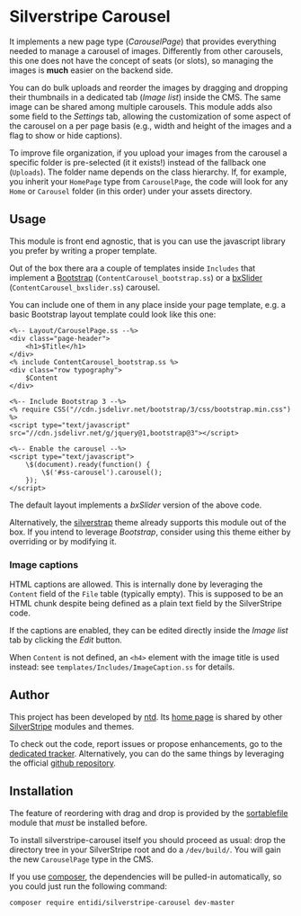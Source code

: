 Silverstripe Carousel
=====================

It implements a new page type (_CarouselPage_) that provides everything
needed to manage a carousel of images. Differently from other carousels,
this one does not have the concept of seats (or slots), so managing the
images is **much** easier on the backend side.

You can do bulk uploads and reorder the images by dragging and dropping
their thumbnails in a dedicated tab (_Image list_) inside the CMS. The
same image can be shared among multiple carousels. This module adds also
some field to the _Settings_ tab, allowing the customization of some
aspect of the carousel on a per page basis (e.g., width and height of
the images and a flag to show or hide captions).

To improve file organization, if you upload your images from the
carousel a specific folder is pre-selected (it it exists!) instead of
the fallback one (`Uploads`). The folder name depends on the class
hierarchy. If, for example, you inherit your `HomePage` type from
`CarouselPage`, the code will look for any `Home` or `Carousel` folder
(in this order) under your assets directory.

Usage
-----

This module is front end agnostic, that is you can use the javascript
library you prefer by writing a proper template.

Out of the box there ara a couple of templates inside `Includes` that
implement a [Bootstrap](http://getbootstrap.com/javascript/#carousel)
(`ContentCarousel_bootstrap.ss`) or a [bxSlider](http://bxslider.com/)
(`ContentCarousel_bxslider.ss`) carousel.

You can include one of them in any place inside your page template, e.g.
a basic Bootstrap layout template could look like this one:

    <%-- Layout/CarouselPage.ss --%>
    <div class="page-header">
        <h1>$Title</h1>
    </div>
    <% include ContentCarousel_bootstrap.ss %>
    <div class="row typography">
        $Content
    </div>

    <%-- Include Bootstrap 3 --%>
    <% require CSS("//cdn.jsdelivr.net/bootstrap/3/css/bootstrap.min.css") %>
    <script type="text/javascript" src="//cdn.jsdelivr.net/g/jquery@1,bootstrap@3"></script>

    <%-- Enable the carousel --%>
    <script type="text/javascript">
        \$(document).ready(function() {
            \$('#ss-carousel').carousel();
        });
    </script>

The default layout implements a _bxSlider_ version of the above code.

Alternatively, the [silverstrap](http://dev.entidi.com/p/silverstrap/)
theme already supports this module out of the box. If you intend to
leverage _Bootstrap_, consider using this theme either by overriding
or by modifying it.

### Image captions

HTML captions are allowed. This is internally done by leveraging the
`Content` field of the `File` table (typically empty). This is supposed
to be an HTML chunk despite being defined as a plain text field by the
SilverStripe code.

If the captions are enabled, they can be edited directly inside the
_Image list_ tab by clicking the _Edit_ button.

When `Content` is not defined, an `<h4>` element with the image title is
used instead: see `templates/Includes/ImageCaption.ss` for details.

Author
------

This project has been developed by [ntd](mailto:ntd@entidi.it). Its
[home page](http://silverstripe.entidi.com/) is shared by other
[SilverStripe](http://www.silverstripe.org/) modules and themes.

To check out the code, report issues or propose enhancements, go to the
[dedicated tracker](http://dev.entidi.com/p/silverstripe-carousel).
Alternatively, you can do the same things by leveraging the official
[github repository](https://github.com/ntd/silverstripe-carousel).

Installation
------------

The feature of reordering with drag and drop is provided by the
[sortablefile](https://github.com/bummzack/sortablefile) module that
*must* be installed before.

To install silverstripe-carousel itself you should proceed as usual:
drop the directory tree in your SilverStripe root and do a
`/dev/build/`. You will gain the new `CarouselPage` type in the CMS.

If you use [composer](https://getcomposer.org/), the dependencies will
be pulled-in automatically, so you could just run the following command:

    composer require entidi/silverstripe-carousel dev-master
